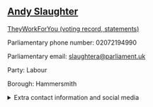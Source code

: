 ## <a href="https://members.parliament.uk/member/1516/contact">Andy Slaughter</a>

<a href="https://www.theyworkforyou.com/mp/11559/andrew_slaughter/hammersmith">TheyWorkForYou (voting record, statements)</a> 

Parliamentary phone number: 02072194990 

Parliamentary email: slaughtera@parliament.uk 

Party: Labour 

Borough: Hammersmith 

<details><summary>Extra contact information and social media</summary> 
<li>Website: http://www.andyslaughter.com</li>
<li>Twitter: https://twitter.com/hammersmithandy</li>
<li>Constituency office phone number: 02076101950</li>
<li>Constituency office email: andy@andyslaughter.com</li>
<li>Facebook: https://www.facebook.com/andy4hammersmith</li>
<li>Instagram:</li>
<li>Youtube:</li>
<li>Linkedin:</li>
<li>Government department phone number:</li>
<li>Government department email:</li>
<li>Threads:</li>
<li>Party office phone number:</li>
<li>Party office email:</li>
<li>Tiktok:</li>
</details>